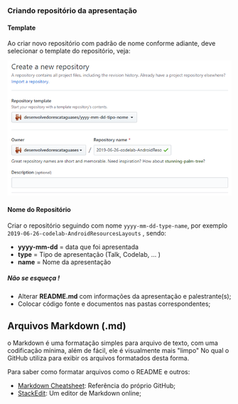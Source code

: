 ### Criando repositório da apresentação

#### Template
Ao criar novo repositório com padrão de nome conforme adiante, deve selecionar o template do repositório, veja:

![Respositório template: yyyy-mm-dd-tipo-nome](images/using_template.png)

#### Nome do Repositório
Criar o repositório seguindo com nome `yyyy-mm-dd-type-name`, por exemplo `2019-06-26-codelab-AndroidResourcesLayouts` , sendo:

- **yyyy-mm-dd** = data que foi apresentada
- **type** = Tipo de apresentação (Talk, Codelab, ... )
- **name** = Nome da apresentação

##### Não se esqueça !
- Alterar **README.md** com informações da apresentação e palestrante(s);
- Colocar código fonte e documentos nas pastas correspondentes;

## Arquivos Markdown (.md)
o Markdown é uma formatação simples para arquivo de texto, com uma codificação mínima, além de fácil, ele é visualmente mais "limpo" No qual o GitHub utiliza para exibir os arquivos formatados desta forma.

Para saber como formatar arquivos como o README e outros:
- [Markdown Cheatsheet](https://github.com/adam-p/markdown-here/wiki/Markdown-Cheatsheet): Referência do próprio GitHub;
- [StackEdit](https://stackedit.io/app#): Um editor de Markdown online;
